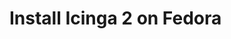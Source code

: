 # Install Icinga 2 on Fedora
<!-- {% set fedora = True %} -->
<!-- {% include "02-installation.md" %} -->

